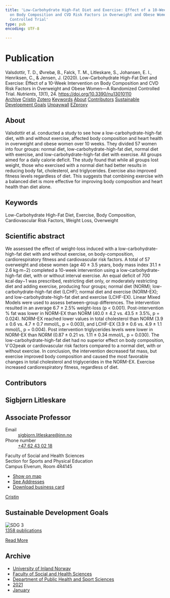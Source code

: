 ```yaml
---
title: 'Low-Carbohydrate High-Fat Diet and Exercise: Effect of a 10-Week Intervention
  on Body Composition and CVD Risk Factors in Overweight and Obese Women—A Randomized
  Controlled Trial'
type: pub
encoding: UTF-8

---
```

<h1>Publication</h1>
<article id="csl-bib-container-MNBJGM8J" class="csl-bib-container">
  <div class="csl-bib-body"> <div class="csl-entry">Valsdottir, T. D., Øvrebø, B., Falck, T. M., Litleskare, S., Johansen, E. I., Henriksen, C., &#38; Jensen, J. (2020). Low-Carbohydrate High-Fat Diet and Exercise: Effect of a 10-Week Intervention on Body Composition and CVD Risk Factors in Overweight and Obese Women—A Randomized Controlled Trial. <i>Nutrients</i>, <i>13</i>(1), 24. <a href="https://doi.org/10.3390/nu13010110">https://doi.org/10.3390/nu13010110</a></div> </div>
  <div class="csl-bib-buttons">
    <a href="#taxonomy-article-MNBJGM8J" alt="archive" class="csl-bib-button">Archive</a>
    <a href="https://app.cristin.no/results/show.jsf?id=1869642" alt="Cristin" class="csl-bib-button">Cristin</a>
    <a href="http://zotero.org/groups/5881554/items/MNBJGM8J" alt="Zotero" class="csl-bib-button">Zotero</a>
    <a href="#keywords-article-MNBJGM8J" alt="keywords" class="csl-bib-button">Keywords</a>
    <a href="#about-article-MNBJGM8J" alt="about_pub" class="csl-bib-button">About</a>
    <a href="#contributors-article-MNBJGM8J" alt="contributors" class="csl-bib-button">Contributors</a>
    <a href="#sdg-article-MNBJGM8J" alt="sdg" class="csl-bib-button">Sustainable Development Goals</a>
    <a href="https://www.mdpi.com/2072-6643/13/1/110/pdf?version=1609584793" alt="Unpaywall" class="csl-bib-button">Unpaywall</a>
    <a href="https://www.mdpi.com/2072-6643/13/1/110/pdf?version=1609584793" alt="EZproxy" class="csl-bib-button">EZproxy</a>
  </div>
  <div id="csl-bib-meta-container-MNBJGM8J"></div>
</article>
<div id="csl-bib-meta-MNBJGM8J" class="csl-bib-meta">
  <article id="about-article-MNBJGM8J" class="about_pub-article">
    <h1>About</h1>
    Valsdottir et al. conducted a study to see how a low-carbohydrate-high-fat diet, with and without exercise, affected body composition and heart health in overweight and obese women over 10 weeks. They divided 57 women into four groups: normal diet, low-carbohydrate-high-fat diet, normal diet with exercise, and low-carbohydrate-high-fat diet with exercise. All groups aimed for a daily calorie deficit. The study found that while all groups lost weight, those who exercised with a normal diet had better results in reducing body fat, cholesterol, and triglycerides. Exercise also improved fitness levels regardless of diet. This suggests that combining exercise with a balanced diet is more effective for improving body composition and heart health than diet alone.
  </article>
  <article id="keywords-article-MNBJGM8J" class="keywords-article">
    <h1>Keywords</h1>
    Low-Carbohydrate High-Fat Diet, Exercise, Body Composition, Cardiovascular Risk Factors, Weight Loss, Overweight
  </article>
  <article id="abstract-article-MNBJGM8J" class="abstract-article">
    <h1>Scientific abstract</h1>
    We assessed the effect of weight-loss induced with a low-carbohydrate-high-fat diet with and without exercise, on body-composition, cardiorespiratory fitness and cardiovascular risk factors. A total of 57 overweight and obese women (age 40 ± 3.5 years, body mass index 31.1 ± 2.6 kg∙m−2) completed a 10-week intervention using a low-carbohydrate-high-fat diet, with or without interval exercise. An equal deficit of 700 kcal∙day−1 was prescribed, restricting diet only, or moderately restricting diet and adding exercise, producing four groups; normal diet (NORM); low-carbohydrate-high-fat diet (LCHF); normal diet and exercise (NORM-EX); and low-carbohydrate-high-fat diet and exercise (LCHF-EX). Linear Mixed Models were used to assess between-group differences. The intervention resulted in an average 6.7 ± 2.5% weight-loss (p < 0.001). Post-intervention % fat was lower in NORM-EX than NORM (40.0 ± 4.2 vs. 43.5 ± 3.5%, p = 0.024). NORM-EX reached lower values in total cholesterol than NORM (3.9 ± 0.6 vs. 4.7 ± 0.7 mmol/L, p = 0.003), and LCHF-EX (3.9 ± 0.6 vs. 4.9 ± 1.1 mmol/L, p = 0.004). Post intervention triglycerides levels were lower in NORM-EX than NORM (0.87 ± 0.21 vs. 1.11 ± 0.34 mmol/L, p = 0.030). The low-carbohydrate-high-fat diet had no superior effect on body composition, V˙O2peak or cardiovascular risk factors compared to a normal diet, with or without exercise. In conclusion, the intervention decreased fat mass, but exercise improved body composition and caused the most favorable changes in total cholesterol and triglycerides in the NORM-EX. Exercise increased cardiorespiratory fitness, regardless of diet.
  </article>
  <article id="contributors-article-MNBJGM8J" class="contributors-article">
    <h1>Contributors</h1>
    <div class="personas"> <div class="vrtx-hinn-person-card"> <div class="photo"> <i class="lar la-user-circle missing-person"></i> </div> <div class="info"> <hgroup><h1>Sigbjørn Litleskare</h1> <h2>Associate Professor</h2> </hgroup><dl> <dt>Email</dt> <dd> <a href="mailto:sigbjorn.litleskare@inn.no">sigbjorn.litleskare@inn.no</a> </dd> <dt>Phone number</dt> <dd><a href="tel:+4762430218"> +47 62 43 02 18 </a></dd> </dl> <p> Faculty of Social and Health Sciences<br> Section for Sports and Physical Education<br> Campus Elverum, Room 4R4145 </p> <ul class="vrtx-hinn-links"> <li><a href="https://www.google.com/maps?q=60.88156,11.53723">Show on map</a></li> <li><a href="https://www.inn.no/english/find-an-employee/sigbjorn-litleskare.html#vrtx-hinn-addresses">See Addresses</a></li> <li><a href="https://www.inn.no/english/find-an-employee/sigbjorn-litleskare.html?vrtx=vcf">Download business card</a></li> </ul> </div> </div> <a href="https://app.cristin.no/persons/show.jsf?id=477352" alt="Cristin URL" class="personas-cristin">Cristin</a> </div>
  </article>
  <article id="sdg-article-MNBJGM8J" class="sdg-article">
    <h1>Sustainable Development Goals</h1>
    <div class="sdg-container"><div id="sdg3" class="sdg">
        <img src="{{< params subfolder >}}images/sdg/sdg03_en.png" class="image" alt="SDG 3">
        <div class="sdg-overlay">
          <a href="{{< params subfolder >}}en/archive/?sdg=3#archive" class="sdg-publication-count"><span>1358</span> publications</a>
          <p><a href="https://sdgs.un.org/goals/goal3" class="sdg-read-more">Read More</a></p>
        </div>
      </div></div>
  </article>
  <article id="taxonomy-article-MNBJGM8J" class="taxonomy-article">
    <h1>Archive</h1>
    <ul>
      <li><a href="{{< params subfolder >}}en/archive/?key=3DCRN523">University of Inland Norway</a></li>
      <li><a href="{{< params subfolder >}}en/archive/?key=IDKFS3MX">Faculty of Social and Health Sciences</a></li>
      <li><a href="{{< params subfolder >}}en/archive/?key=FJXE3Z8X">Department of Public Health and Sport Sciences</a></li>
      <li><a href="{{< params subfolder >}}en/archive/?key=HKMXV8PC">2021</a></li>
      <li><a href="{{< params subfolder >}}en/archive/?key=NTC6CNF3">January</a></li>
    </ul>
  </article>
</div>
